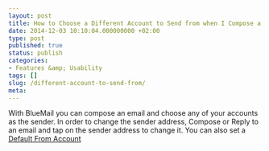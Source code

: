 ```yaml
---
layout: post
title: How to Choose a Different Account to Send from when I Compose a New Email?
date: 2014-12-03 10:10:04.000000000 +02:00
type: post
published: true
status: publish
categories:
- Features &amp; Usability
tags: []
slug: /different-account-to-send-from/
meta:
---
```


With BlueMail you can compose an email and choose any of your accounts as the sender. In order to change the sender address, Compose or Reply to an email and tap on the sender address to change it.
You can also set a [Default From Account](/set-default-account-unified-inbox/)

